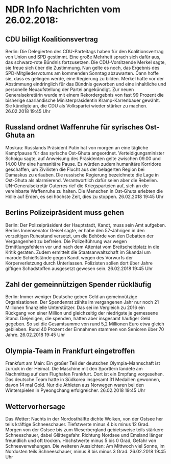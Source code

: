 # NDR Info Nachrichten vom 26.02.2018:


## CDU billigt Koalitionsvertrag
Berlin: 	Die Delegierten des CDU-Parteitags haben für den Koalitionsvertrag von Union und SPD gestimmt. Eine große Mehrheit sprach sich dafür aus, das schwarz-rote Bündnis fortzusetzen. Die CDU-Vorsitzende Merkel sagte, sie freue sich über die Zustimmung. Nun gelte es noch, das Ergebnis des SPD-Mitgliedervotums am kommenden Sonntag abzuwarten. Dann hoffe sie, dass es gelingen werde, eine Regierung zu bilden. Merkel hatte vor der Abstimmung eindringlich für das Bündnis geworben und eine inhaltliche und personelle Neuaufstellung der Partei angekündigt. Zur neuen Generalsekretärin wurde mit einem Rekordergebnis von fast 99 Prozent die bisherige saarländische Ministerpräsidentin Kramp-Karrenbauer gewählt. Sie kündigte an, die CDU als Volkspartei wieder stärker zu machen. 26.02.2018 19:45 Uhr 

## Russland ordnet Waffenruhe für syrisches Ost-Ghuta an
Moskau: Russlands Präsident Putin hat von morgen an eine tägliche Kampfpause für das syrische Ost-Ghuta angeordnet. Verteidigungsminister Schoigu sagte, auf Anweisung des Präsidenten gelte zwischen 09.00 und 14.00 Uhr eine humanitäre Pause. Es würden zudem humanitäre Korridore geschaffen, um Zivilisten die Flucht aus der belagerten Region bei Damaskus zu erlauben. Die russische Regierung bezeichnete die Lage in Ost-Ghuta als alarmierend. Verantwortlich dafür seien aber die Rebellen. UN-Generalsekretär Guterres rief die Kriegsparteien auf, sich an die vereinbarte Waffenruhe zu halten. Die Menschen in Ost-Ghuta erlebten die Hölle auf Erden, es sei höchste Zeit, dies zu stoppen. 26.02.2018 19:45 Uhr 

## Berlins Polizeipräsident muss gehen
Berlin: Der Polizeipräsident der Hauptstadt, Kandt, muss sein Amt aufgeben. Berlins Innensenator Geisel sagte, er habe den 57-Jährigen in den vorzeitigen Ruhestand versetzt, um die Behörde von den Debatten der Vergangenheit zu befreien. Die Polizeiführung war wegen Ermittlungsfehlern vor und nach dem Attentat vom Breitscheidplatz in die Kritik geraten. Zudem ermittelt die Staatsanwaltschaft im Skandal um marode Schießstände gegen Kandt wegen des Vorwurfs der Körperverletzung durch Unterlassen. Polizisten sollen dort über Jahre giftigen Schadstoffen ausgesetzt gewesen sein. 26.02.2018 19:45 Uhr 

## Zahl der gemeinnützigen Spender rückläufig
Berlin: Immer weniger Deutsche geben Geld an gemeinnützige Organisationen. Der Spendenrat zählte im vergangenen Jahr nur noch 21 Millionen finanzielle Unterstützer. Das sei im Vergleich zu 2016 ein Rückgang von einer Million und gleichzeitig der niedrigste je gemessene Stand. Diejenigen, die spenden, hätten aber insgesamt häufiger Geld gegeben. So sei die Gesamtsumme von rund 5,2 Millionen Euro etwa gleich geblieben. Rund 40 Prozent der Einnahmen stammen von Senioren über 70 Jahre. 26.02.2018 19:45 Uhr 

## Olympia-Team in Frankfurt eingetroffen
Frankfurt am Main: Ein großer Teil der deutschen Olympia-Mannschaft ist zurück in der Heimat. Die Maschine mit den Sportlern landete am Nachmittag auf dem Flughafen Frankfurt. Dort ist ein Empfang vorgesehen. Das deutsche Team hatte in Südkorea insgesamt 31 Medaillen gewonnen, davon 14 mal Gold. Nur die Athleten aus Norwegen waren bei den Winterspielen in Pyeongchang erfolgreicher. 26.02.2018 19:45 Uhr 

## Wettervorhersage
Das Wetter:
Nachts in der Nordosthälfte dichte Wolken, von der Ostsee her teils kräftige Schneeschauer. Tiefstwerte minus 4 bis minus 12 Grad. Morgen von der Ostsee bis zum Weserbergland gebietsweise teils stärkere Schneeschauer, dabei Glättegefahr. Richtung Nordsee und Emsland länger freundlich und oft trocken. Höchstwerte minus 5 bis 0 Grad, Gefahr von Schneeverwehungen. Die weiteren Aussichten: Am Mittwoch viel Sonne, im Nordosten teils Schneeschauer, minus 8 bis minus 3 Grad. 26.02.2018 19:45 Uhr 

